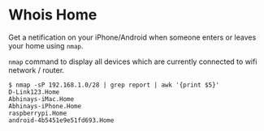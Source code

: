 # Whois Home

Get a netification on your iPhone/Android when someone enters or leaves your home using `nmap`.

`nmap` command to display all devices which are currently connected to wifi network / router.

    $ nmap -sP 192.168.1.0/28 | grep report | awk '{print $5}'
    D-Link123.Home
    Abhinays-iMac.Home
    Abhinays-iPhone.Home
    raspberrypi.Home
    android-4b5451e9e51fd693.Home
